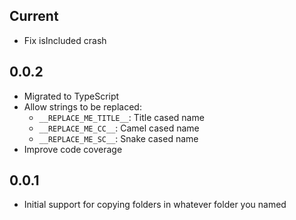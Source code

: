 ## Current

* Fix isIncluded crash

## 0.0.2

* Migrated to TypeScript
* Allow strings to be replaced:
  - `__REPLACE_ME_TITLE__`: Title cased name
  - `__REPLACE_ME_CC__`: Camel cased name
  - `__REPLACE_ME_SC__`: Snake cased name
* Improve code coverage

## 0.0.1

* Initial support for copying folders in whatever folder you named
